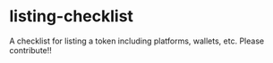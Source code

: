 # listing-checklist
A checklist for listing a token including platforms, wallets, etc. Please contribute!!
